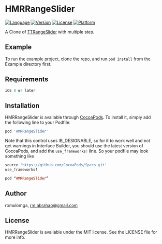 # HMRRangeSlider

[![Language](https://img.shields.io/badge/language-objc-blue.svg)](https://developer.apple.com)
[![Version](https://img.shields.io/cocoapods/v/HMRRangeSlider.svg?style=flat)](https://cocoapods.org/pods/HMRRangeSlider)
[![License](https://img.shields.io/packagist/l/doctrine/orm.svg)](https://cocoapods.org/pods/HMRRangeSlider)
[![Platform](https://img.shields.io/cocoapods/p/HMRRangeSlider.svg?style=flat)](https://cocoapods.org/pods/HMRRangeSlider)

A Clone of [TTRangeSlider](https://github.com/TomThorpe/TTRangeSlider) with multiple step.

## Example

To run the example project, clone the repo, and run `pod install` from the Example directory first.

## Requirements

```ruby
iOS 8 or later
```

## Installation

HMRRangeSlider is available through [CocoaPods](https://cocoapods.org). To install
it, simply add the following line to your Podfile:

```ruby
pod 'HMRRangeSlider'
```

Note that this control uses IB_DESIGNABLE, so for it to work well and not get warnings in Interface Builder, you should use the latest version of CocoaPods, and add the `use_frameworks!` line. So your podfile may look something like

```ruby
source 'https://github.com/CocoaPods/Specs.git'
use_frameworks!

pod “HMRRangeSlider”
```

## Author

romulomga, rm.abrahao@gmail.com

## License

HMRRangeSlider is available under the MIT license. See the LICENSE file for more info.
